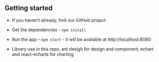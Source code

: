 ## Getting started

* If you haven't already, fork our GitHub project
* Get the dependencies - `npm install`
* Run the app - `npm start` - it will be available at http://localhost:8080

* Library use in this repo, ant desigh for design and component, echart and react-echarts for charting

